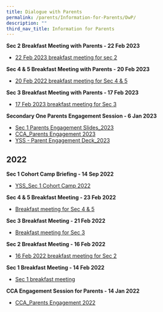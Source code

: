 ```yaml
---
title: Dialogue with Parents
permalink: /parents/Information-for-Parents/DwP/
description: ""
third_nav_title: Information for Parents
---
```

**Sec 2 Breakfast Meeting with Parents - 22 Feb 2023**

* [22 Feb 2023 breakfast meeting for sec 2](/files/Parents/Dialogue%20with%20Parents/22%20Feb%202023%20breakfast%20meeting%20for%20sec%202.pdf)

**Sec 4 & 5 Breakfast Meeting with Parents - 20 Feb 2023**
* [20 Feb 2022 breakfast meeting for Sec 4 & 5](/files/Parents/Dialogue%20with%20Parents/20%20Feb%202022%20breakfast%20meeting%20for%20Sec%204_5.pdf)

**Sec 3 Breakfast Meeting with Parents - 17 Feb 2023**
* [17 Feb 2023 breakfast meeting for Sec 3](/files/Parents/Dialogue%20with%20Parents/17%20Feb%202023%20breakfast%20meeting%20for%20Sec%203.pdf)

**Secondary One Parents Engagement Session - 6 Jan 2023**
* [Sec 1 Parents Engagement Slides_2023](/files/Parents/Dialogue%20with%20Parents/Sec%201%20Parents%20Engagement%20Slides_2023.pdf)
* [CCA_Parents Engagement 2023](/files/Parents/Dialogue%20with%20Parents/CCA_Parents%20Engagement%202023.pdf)
* [YSS - Parent Engagement Deck_2023](/files/Parents/Dialogue%20with%20Parents/YSS%20-%20Parent%20Engagement%20Deck_2023.pdf)

2022
----------
**Sec 1 Cohort Camp Briefing - 14 Sep 2022**

* [YSS_Sec 1 Cohort Camp 2022](/files/Parents/Dialogue%20with%20Parents/2022/YSS_Sec%201%20Cohort%20Camp%202022.pdf)

**Sec 4 & 5 Breakfast Meeting - 23 Feb 2022**
* [Breakfast meeting for Sec 4 & 5](/files/Parents/Dialogue%20with%20Parents/2022/Breakfast%20meeting%20for%20Sec%2045%20-%2023%20Feb%202022.pdf)

**Sec 3 Breakfast Meeting - 21 Feb 2022**
* [Breakfast meeting for Sec 3](/files/Parents/Dialogue%20with%20Parents/2022/Breakfast%20meeting%20for%20Sec%203%20-%2021%20Feb%202022.pdf)

**Sec 2 Breakfast Meeting - 16 Feb 2022**
* [16 Feb 2022 breakfast meeting for Sec 2](/files/Parents/Dialogue%20with%20Parents/2022/16%20Feb%202022%20breakfast%20meeting%20for%20Sec%202.pdf)

**Sec 1 Breakfast Meeting - 14 Feb 2022**
* [Sec 1 breakfast meeting](/files/Parents/Dialogue%20with%20Parents/2022/14%20Feb%202022%20breakfast%20meeting.pdf)

**CCA Engagement Session for Parents - 14 Jan 2022**
* [CCA_Parents Engagement 2022](/files/Parents/Dialogue%20with%20Parents/2022/CCA_Parents%20Engagement%202022.pdf)